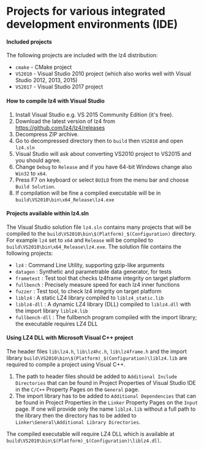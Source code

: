 Projects for various integrated development environments (IDE)
==============================================================

#### Included projects

The following projects are included with the lz4 distribution:

- `cmake` - CMake project
- `VS2010` - Visual Studio 2010 project (which also works well with Visual Studio 2012, 2013, 2015)
- `VS2017` - Visual Studio 2017 project

#### How to compile lz4 with Visual Studio

1. Install Visual Studio e.g. VS 2015 Community Edition (it's free).
2. Download the latest version of lz4 from https://github.com/lz4/lz4/releases
3. Decompress ZIP archive.
4. Go to decompressed directory then to `build` then `VS2010` and open `lz4.sln`
5. Visual Studio will ask about converting VS2010 project to VS2015 and you should agree.
6. Change `Debug` to `Release` and if you have 64-bit Windows change also `Win32` to `x64`.
7. Press F7 on keyboard or select `BUILD` from the menu bar and choose `Build Solution`.
8. If compilation will be fine a compiled executable will be in `build\VS2010\bin\x64_Release\lz4.exe`

#### Projects available within lz4.sln

The Visual Studio solution file `lz4.sln` contains many projects that will be compiled to the
`build\VS2010\bin\$(Platform)_$(Configuration)` directory. For example `lz4` set to `x64` and
`Release` will be compiled to `build\VS2010\bin\x64_Release\lz4.exe`. The solution file contains the following projects:

- `lz4` : Command Line Utility, supporting gzip-like arguments
- `datagen` : Synthetic and parametrable data generator, for tests
- `frametest` : Test tool that checks lz4frame integrity on target platform
- `fullbench`  : Precisely measure speed for each lz4 inner functions
- `fuzzer` : Test tool, to check lz4 integrity on target platform
- `liblz4` : A static LZ4 library compiled to `liblz4_static.lib`
- `liblz4-dll` : A dynamic LZ4 library (DLL) compiled to `liblz4.dll` with the import library `liblz4.lib`
- `fullbench-dll` : The fullbench program compiled with the import library; the executable requires LZ4 DLL

#### Using LZ4 DLL with Microsoft Visual C++ project

The header files `lib\lz4.h`, `lib\lz4hc.h`, `lib\lz4frame.h` and the import library
`build\VS2010\bin\$(Platform)_$(Configuration)\liblz4.lib` are required to compile a project using Visual C++.

1. The path to header files should be added to `Additional Include Directories` that can be found in Project Properties
   of Visual Studio IDE in the `C/C++` Property Pages on the `General` page.
2. The import library has to be added to `Additional Dependencies` that can be found in Project Properties in
   the `Linker` Property Pages on the `Input` page. If one will provide only the name `liblz4.lib` without a full path
   to the library then the directory has to be added to `Linker\General\Additional Library Directories`.

The compiled executable will require LZ4 DLL which is available at
`build\VS2010\bin\$(Platform)_$(Configuration)\liblz4.dll`.
